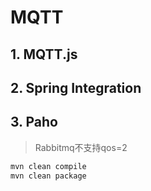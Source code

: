 # MQTT

## 1. MQTT.js

## 2. Spring Integration

## 3. Paho

> Rabbitmq不支持qos=2


```bash
mvn clean compile
mvn clean package
```